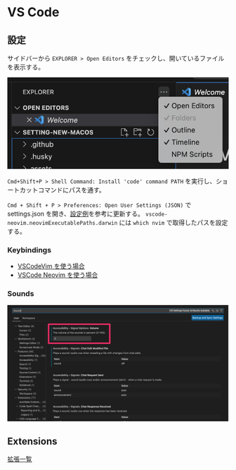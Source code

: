 # VS Code

## 設定

サイドバーから `EXPLORER > Open Editors` をチェックし、開いているファイルを表示する。

![](../assets/img/vscode_01.png)

`Cmd+Shift+P > Shell Command: Install 'code' command PATH` を実行し、ショートカットコマンドにパスを通す。

`Cmd + Shift + P > Preferences: Open User Settings (JSON)` で settings.json を開き、[設定例](https://github.com/dhythm/config-public/blob/master/vscode/settings.json)を参考に更新する。
`vscode-neovim.neovimExecutablePaths.darwin` には `which nvim` で取得したパスを設定する。

### Keybindings

- [VSCodeVim を使う場合](https://github.com/dhythm/config-public/blob/master/vscode/keybindings.json)
- [VSCode Neovim を使う場合](https://github.com/dhythm/config-public/blob/master/nvim/keybindings.json)

### Sounds

![](../assets/img/vscode_02.png)

## Extensions

[拡張一覧](https://github.com/dhythm/config-public/blob/master/vscode/extensions.txt)
